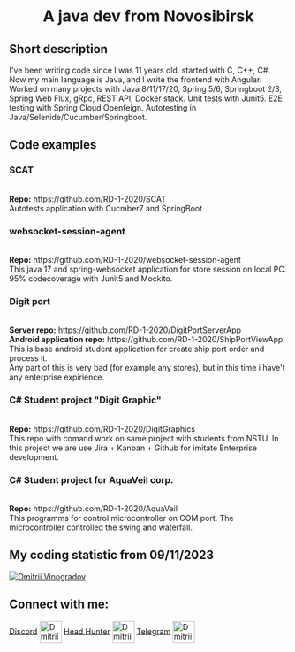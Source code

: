 <h1 align="center">A java dev from Novosibirsk</h1>
<h2>Short description</h2>
<p align="left">
    I've been writing code since I was 11 years old. started with C, C++, C#. Now my main language is Java, and I
    write the frontend with Angular. Worked on many projects with Java 8/11/17/20, Spring 5/6, Springboot 2/3,
    Spring Web Flux, gRpc, REST API, Docker stack. Unit tests with Junit5. E2E testing with Spring Cloud Openfeign.
    Autotesting in Java/Selenide/Cucumber/Springboot.
</p>

<h2>Code examples</h2>
<p align="left">
<h3>SCAT</h3><br>
<strong>Repo:</strong> https://github.com/RD-1-2020/SCAT <br>
Autotests application with Cucmber7 and SpringBoot

<h3>websocket-session-agent</h3><br>
<strong>Repo:</strong> https://github.com/RD-1-2020/websocket-session-agent <br>
This java 17 and spring-websocket application for store session on local PC. <br>
95% codecoverage with Junit5 and Mockito.

<h3>Digit port</h3><br>
<strong>Server repo:</strong> https://github.com/RD-1-2020/DigitPortServerApp <br>
<strong>Android application repo:</strong> https://github.com/RD-1-2020/ShipPortViewApp <br>
This is base android student application for create ship port order and process it. <br>
Any part of this is very bad (for example any stores), but in this time i have't any enterprise expirience.

<h3>C# Student project "Digit Graphic"</h3><br>
<strong>Repo:</strong> https://github.com/RD-1-2020/DigitGraphics <br>
This repo with comand work on same project with students from NSTU. In this project we are use Jira + Kanban +
Github for imitate Enterprise development.

<h3>C# Student project for AquaVeil corp.</h3><br>
<strong>Repo:</strong> https://github.com/RD-1-2020/AquaVeil <br>
This programms for control microcontroller on COM port. The microcontroller controlled the swing and waterfall.

</p>

<h2>My coding statistic from 09/11/2023</h2>
<a href="https://wakatime.com/@azurecloud">
    <img src="https://github-readme-stats.vercel.app/api/wakatime?username=azurecloud&layout=compact&theme=dark"
         alt="Dmitrii Vinogradov">
</a>

<h2 align="left">Connect with me:</h2>

<p align="left">
<p>
    <a href="https://discord.gg/_azurecloud" target="blank">Discord</a>
    <img align="center"
         src="https://raw.githubusercontent.com/rahuldkjain/github-profile-readme-generator/master/src/images/icons/Social/discord.svg"
         alt="Dmitrii Vinogradov" height="40" width="40"/>
    <a href="https://novosibirsk.hh.ru/applicant/resumes/view?resume=78c83a46ff0c661a220039ed1f496c48515676"
       target="blank">Head Hunter</a>
    <img align="center"
         src="https://github.com/RD-1-2020/RD-1-2020/assets/66185626/18f65e25-b421-4ebb-8f80-1eed02c50fda"
         alt="Dmitrii Vinogradov" height="40" width="40"/>
    <a href="https://t.me/DmitriiAzureCloud" target="blank">Telegram</a>
    <img align="center"
         src="https://github.com/RD-1-2020/RD-1-2020/assets/66185626/dc48153c-b756-430b-8ac4-27bd4088f1b7"
         alt="Dmitrii Vinogradov" height="40" width="40"/>
</p>
</p>
